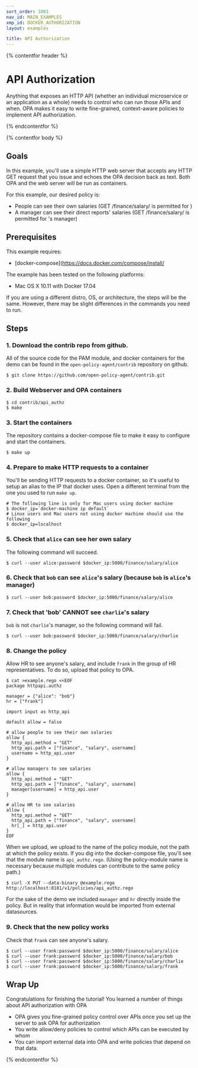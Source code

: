 ```yaml
---
sort_order: 1001
nav_id: MAIN_EXAMPLES
xmp_id: DOCKER_AUTHORIZATION
layout: examples

title: API Authorization
---
```


{% contentfor header %}
# API Authorization

Anything that exposes an HTTP API (whether an individual microservice or an application as a whole) needs to control who can run those APIs and when.  OPA makes it easy to write fine-grained, context-aware policies to implement API authorization.

{% endcontentfor %}

{% contentfor body %}

## Goals

In this example, you'll use a simple HTTP web server that accepts any HTTP GET
request that you issue and echoes the OPA decision back as text.  Both OPA and
the web server will be run as containers.

For this example, our desired policy is:

* People can see their own salaries (GET /finance/salary/<user> is permitted for <user>)
* A manager can see their direct reports' salaries (GET /finance/salary/<user> is permitted for <user>'s manager)


## Prerequisites

This example requires:

  * [docker-compose](https://docs.docker.com/compose/install/

The example has been tested on the following platforms:

  * Mac OS X 10.11 with Docker 17.04

If you are using a different distro, OS, or architecture, the steps will be the same. However, there may be slight differences in the commands you need to run.


## Steps

### 1. Download the contrib repo from github.
All of the source code for the PAM module, and docker containers for the demo can be found in the `open-policy-agent/contrib` repository on github.

```shell
$ git clone https://github.com/open-policy-agent/contrib.git
```

### 2. Build Webserver and OPA containers

```shell
$ cd contrib/api_authz
$ make
```


### 3. Start the containers
The repository contains a docker-compose file to make it easy to configure and start the containers.

```shell
$ make up
```

### 4. Prepare to make HTTP requests to a container
You'll be sending HTTP requests to a docker container, so it's useful to
setup an alias to the IP that docker uses.  Open a different terminal from the one
you used to run `make up`.

```shell
# The following line is only for Mac users using docker machine
$ docker_ip=`docker-machine ip default`
# Linux users and Mac users not using docker machine should use the following
$ docker_ip=localhost
```

### 5. Check that `alice` can see her own salary

The following command will succeed.

```
$ curl --user alice:password $docker_ip:5000/finance/salary/alice
```

### 6. Check that `bob` can see `alice`'s salary (because `bob` is `alice`'s manager)

```
$ curl --user bob:password $docker_ip:5000/finance/salary/alice
```

### 7. Check that 'bob' CANNOT see `charlie`'s salary

`bob` is not `charlie`'s manager, so the following command will fail.

```
$ curl --user bob:password $docker_ip:5000/finance/salary/charlie
```

### 8. Change the policy

Allow HR to see anyone's salary, and include `frank` in the group of HR
representatives.  To do so, upload that policy to OPA.

```shell
$ cat >example.rego <<EOF
package httpapi.authz

manager = {"alice": "bob"}
hr = ["frank"]

import input as http_api

default allow = false

# allow people to see their own salaries
allow {
  http_api.method = "GET"
  http_api.path = ["finance", "salary", username]
  username = http_api.user
}

# allow managers to see salaries
allow {
  http_api.method = "GET"
  http_api.path = ["finance", "salary", username]
  manager[username] = http_api.user
}

# allow HR to see salaries
allow {
  http_api.method = "GET"
  http_api.path = ["finance", "salary", username]
  hr[_] = http_api.user
}
EOF
```

When we upload, we upload to the name of the policy module, not the path at which
the policy exists.  If you dig into the docker-compose file, you'll see that the
module name is `api_authz.rego`.  (Using the policy-module name is necessary
because multiple modules can contribute to the same policy path.)

```shell
$ curl -X PUT --data-binary @example.rego http://localhost:8181/v1/policies/api_authz.rego
```

For the sake of the demo we included `manager` and `hr` directly inside the policy.
But in reality that information would be imported from external datasources.

### 9. Check that the new policy works
Check that `frank` can see anyone's salary.

```
$ curl --user frank:password $docker_ip:5000/finance/salary/alice
$ curl --user frank:password $docker_ip:5000/finance/salary/bob
$ curl --user frank:password $docker_ip:5000/finance/salary/charlie
$ curl --user frank:password $docker_ip:5000/finance/salary/frank
```

## Wrap Up
Congratulations for finishing the tutorial!  You learned a number of things
about API authorization with OPA

* OPA gives you fine-grained policy control over APIs once you set up the
  server to ask OPA for authorization
* You write allow/deny policies to control which APIs can be executed by whom
* You can import external data into OPA and write policies that depend on
  that data.


{% endcontentfor %}

